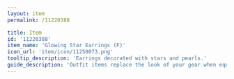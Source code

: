 ```yaml
---
layout: item
permalink: /11220388

title: Item
id: '11220388'
item_name: 'Glowing Star Earrings (F)'
icon_url: 'item/icon/11250073.png'
tooltip_description: 'Earrings decorated with stars and pearls.'
guide_description: 'Outfit items replace the look of your gear when equipped.'
---
```

